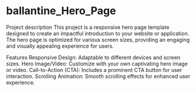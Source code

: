 # ballantine_Hero_Page

Project description
This project is a responsive hero page template designed to create an impactful introduction to your website or application. The hero page is optimized for various screen sizes, providing an engaging and visually appealing experience for users.

Features
Responsive Design: Adaptable to different devices and screen sizes.
Hero Image/Video: Customize with your own captivating hero image or video.
Call-to-Action (CTA): Includes a prominent CTA button for user interaction.
Scrolling Animation: Smooth scrolling effects for enhanced user experience.
